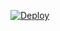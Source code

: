 [![Deploy](https://www.herokucdn.com/deploy/button.svg)](https://heroku.com/deploy?template=https://github.com/HiteshKhatri02/open-source-heroku/tree/master)
